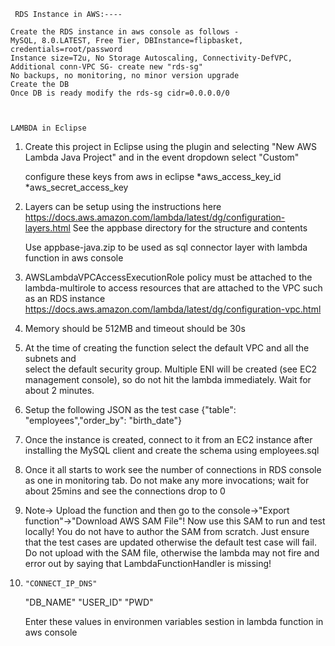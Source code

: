 	 
     RDS Instance in AWS:----
	 
	Create the RDS instance in aws console as follows -
    MySQL, 8.0.LATEST, Free Tier, DBInstance=flipbasket, credentials=root/password
    Instance size=T2u, No Storage Autoscaling, Connectivity-DefVPC,
    Additional conn-VPC SG- create new "rds-sg"
    No backups, no monitoring, no minor version upgrade
    Create the DB
    Once DB is ready modify the rds-sg cidr=0.0.0.0/0



	LAMBDA in Eclipse

1.  Create this project in Eclipse using the plugin and selecting "New AWS Lambda Java Project"
	and in the event dropdown select "Custom"

	configure these keys from aws in eclipse
	*aws_access_key_id
	*aws_secret_access_key
  
2.  Layers can be setup using the instructions here
     https://docs.aws.amazon.com/lambda/latest/dg/configuration-layers.html
     See the appbase directory for the structure and contents
     
     Use appbase-java.zip to be used as sql connector layer with lambda function in aws console
 
3.   AWSLambdaVPCAccessExecutionRole policy must be attached to the lambda-multirole to access
  resources that are attached to the VPC such as an RDS instance
     https://docs.aws.amazon.com/lambda/latest/dg/configuration-vpc.html
  
4.   Memory should be 512MB and timeout should be 30s
  
5.   At the time of creating the function select the default VPC and all the subnets and 	
  select the default security group. Multiple ENI will be created (see EC2 management console),
  so do not hit the lambda immediately. Wait for about 2 minutes.
  
6.   Setup the following JSON as the test case
    {"table": "employees","order_by": "birth_date"}
  
 7.  Once the instance is created, connect to it from an EC2 instance after installing the MySQL client
  and create the schema using employees.sql
  
 8.   Once it all starts to work see the number of connections in RDS console as one in monitoring tab.
		Do not make any more invocations; wait for about 25mins and see the connections drop to 0
  
9.   Note-> Upload the function and then go to the console->"Export function"->"Download AWS SAM File"!
        Now use this SAM to run and test locally! You do not have to author the SAM from scratch.
        Just ensure that the test cases are updated otherwise the default test case will fail.
        Do not upload with the SAM file, otherwise the lambda may not fire and error out by saying
        that LambdaFunctionHandler is missing!
	
10. 	"CONNECT_IP_DNS"
	"DB_NAME"
	"USER_ID"
	"PWD"
	
	Enter these values in environmen  variables sestion in lambda function in aws console
 
